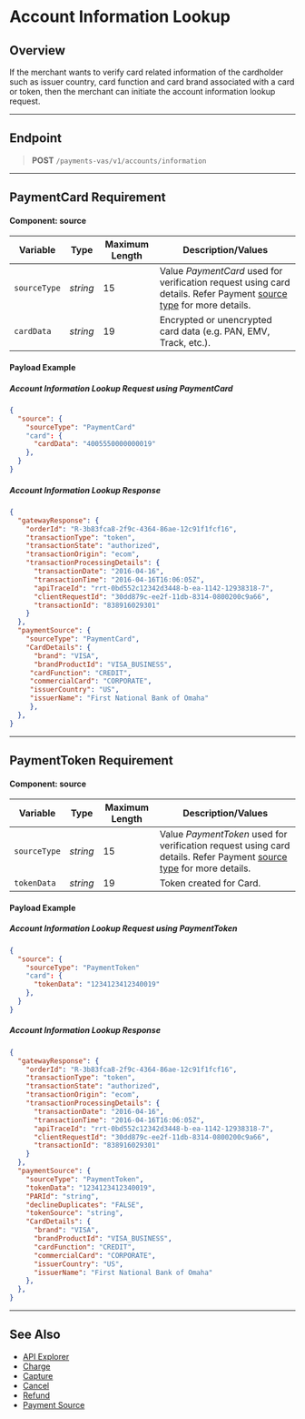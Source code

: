 # Account Information Lookup

## Overview

If the merchant wants to verify card related information of the cardholder such as issuer country, card function and card brand associated with a card or token, then the merchant can initiate the account information lookup request.

---

## Endpoint
<!-- theme: success -->
>**POST** `/payments-vas/v1/accounts/information`

---

## PaymentCard Requirement

#### Component: source

Variable | Type| Maximum Length | Description/Values|
|---------|----------|----------------|---------|
|`sourceType` | *string* | 15 | Value *PaymentCard* used for verification request using card details. Refer Payment [source type](../Master-Data/Source-Type.md) for more details. |
|`cardData`| *string* | 19 | Encrypted or unencrypted card data (e.g. PAN, EMV, Track, etc.). | 

#### Payload Example

<!--
type: tab
title: Request
-->

##### Account Information Lookup Request using PaymentCard

```json
{
  "source": {
    "sourceType": "PaymentCard"
    "card": {
      "cardData": "4005550000000019"      
    },
  }
}
```

<!--
type: tab
title: Response
-->

##### Account Information Lookup Response

```json
{
  "gatewayResponse": {
    "orderId": "R-3b83fca8-2f9c-4364-86ae-12c91f1fcf16",
    "transactionType": "token",
    "transactionState": "authorized",
    "transactionOrigin": "ecom",
    "transactionProcessingDetails": {
      "transactionDate": "2016-04-16",
      "transactionTime": "2016-04-16T16:06:05Z",
      "apiTraceId": "rrt-0bd552c12342d3448-b-ea-1142-12938318-7",
      "clientRequestId": "30dd879c-ee2f-11db-8314-0800200c9a66",
      "transactionId": "838916029301"
    }
  },
  "paymentSource": {
    "sourceType": "PaymentCard",
    "CardDetails": {
      "brand": "VISA",
      "brandProductId": "VISA_BUSINESS",
     "cardFunction": "CREDIT",
     "commercialCard": "CORPORATE",
     "issuerCountry": "US",
     "issuerName": "First National Bank of Omaha"
     },
  },
}
```
<!-- type: tab-end -->

---

## PaymentToken Requirement

#### Component: source

Variable | Type| Maximum Length | Description/Values|
|---------|----------|----------------|---------|
|`sourceType` | *string* | 15 | Value *PaymentToken* used for verification request using card details. Refer Payment [source type](../Master-Data/Source-Type.md) for more details. |
|`tokenData`| *string* | 19 | Token created for Card. | 

#### Payload Example

<!--
type: tab
title: Request
-->

##### Account Information Lookup Request using PaymentToken

```json
{
  "source": {
    "sourceType": "PaymentToken"
    "card": {
      "tokenData": "1234123412340019"      
    },
  }
}
```

<!--
type: tab
title: Response
-->

##### Account Information Lookup Response

```json
{
  "gatewayResponse": {
    "orderId": "R-3b83fca8-2f9c-4364-86ae-12c91f1fcf16",
    "transactionType": "token",
    "transactionState": "authorized",
    "transactionOrigin": "ecom",
    "transactionProcessingDetails": {
      "transactionDate": "2016-04-16",
      "transactionTime": "2016-04-16T16:06:05Z",
      "apiTraceId": "rrt-0bd552c12342d3448-b-ea-1142-12938318-7",
      "clientRequestId": "30dd879c-ee2f-11db-8314-0800200c9a66",
      "transactionId": "838916029301"
    }
  },
  "paymentSource": {
    "sourceType": "PaymentToken",
    "tokenData": "1234123412340019",
    "PARId": "string",
    "declineDuplicates": "FALSE",
    "tokenSource": "string",
    "CardDetails": {
      "brand": "VISA",
      "brandProductId": "VISA_BUSINESS",
      "cardFunction": "CREDIT",
      "commercialCard": "CORPORATE",
      "issuerCountry": "US",
      "issuerName": "First National Bank of Omaha"
    },
  },
}
```
<!-- type: tab-end -->

---

## See Also
- [API Explorer](url)
- [Charge](Charges.md)
- [Capture](Capture.md)
- [Cancel](Cancel.md)
- [Refund](Refund.md)
- [Payment Source](../Guides-Info/Payment-Source/Source-Type.md)